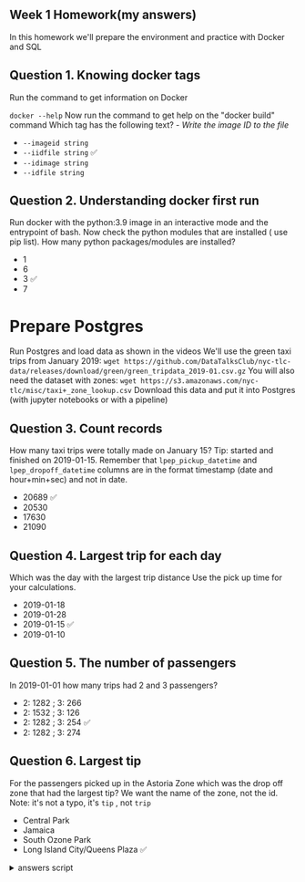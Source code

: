 ## Week 1 Homework(my answers)

In this homework we'll prepare the environment 
and practice with Docker and SQL


## Question 1. Knowing docker tags

Run the command to get information on Docker 

```docker --help```
Now run the command to get help on the "docker build" command
Which tag has the following text? - *Write the image ID to the file* 
- `--imageid string`
- `--iidfile string` ✅
- `--idimage string`
- `--idfile string`
## Question 2. Understanding docker first run 
Run docker with the python:3.9 image in an interactive mode and the entrypoint of bash.
Now check the python modules that are installed ( use pip list). 
How many python packages/modules are installed?
- 1
- 6
- 3 ✅
- 7
# Prepare Postgres
Run Postgres and load data as shown in the videos
We'll use the green taxi trips from January 2019:
```wget https://github.com/DataTalksClub/nyc-tlc-data/releases/download/green/green_tripdata_2019-01.csv.gz```
You will also need the dataset with zones:
```wget https://s3.amazonaws.com/nyc-tlc/misc/taxi+_zone_lookup.csv```
Download this data and put it into Postgres (with jupyter notebooks or with a pipeline)
## Question 3. Count records 
How many taxi trips were totally made on January 15?
Tip: started and finished on 2019-01-15. 
Remember that `lpep_pickup_datetime` and `lpep_dropoff_datetime` columns are in the format timestamp (date and hour+min+sec) and not in date.
- 20689   ✅
- 20530
- 17630
- 21090
## Question 4. Largest trip for each day
Which was the day with the largest trip distance
Use the pick up time for your calculations.
- 2019-01-18
- 2019-01-28
- 2019-01-15 ✅
- 2019-01-10
## Question 5. The number of passengers
In 2019-01-01 how many trips had 2 and 3 passengers?
 
- 2: 1282 ; 3: 266
- 2: 1532 ; 3: 126
- 2: 1282 ; 3: 254 ✅
- 2: 1282 ; 3: 274
## Question 6. Largest tip
For the passengers picked up in the Astoria Zone which was the drop off zone that had the largest tip?
We want the name of the zone, not the id.
Note: it's not a typo, it's `tip` , not `trip`
- Central Park
- Jamaica
- South Ozone Park
- Long Island City/Queens Plaza ✅


<details>
<summary>answers script</summary>
quesion 1<br>
```
$ docker build --help
```

quesion 2<br>
``` 
$ docker run -it --entrypoint=bash python:3.9
$ pip list 
```

quesion 3<br>
```
SELECT CAST(lpep_pickup_datetime AS date) as date, count(1)
FROM green_taxi_trips
WHERE CAST(lpep_pickup_datetime AS date) = '2019-01-15'
group by date;
```
quesion 4<br>
```
SELECT CAST(lpep_pickup_datetime AS DATE) as "date", max(trip_distance) as "total_distance"
FROM green_taxi_trips
GROUP BY CAST(lpep_pickup_datetime AS DATE)
ORDER BY "total_distance" DESC;
```
quesion 5<br>
```
SELECT passenger_count, count(*)
FROM green_taxi_trips
WHERE CAST(lpep_pickup_datetime as DATE) = '2019-01-01' AND passenger_count = 2
GROUP BY passenger_count
UNION ALL
SELECT passenger_count, count(*)
FROM green_taxi_trips
WHERE CAST(lpep_pickup_datetime as DATE) = '2019-01-01' AND passenger_count = 3
GROUP BY passenger_count;
```
quesion 6<br>
```
SELECT z."Zone" as "PU", z1."Zone" as "DO", MAX(tip_amount)
FROM green_taxi_trips t left join zones z
	on t."PULocationID" = z."LocationID"
	left join zones z1 
	on t."DOLocationID" = z1."LocationID"
WHERE z."Zone" = 'Astoria'
GROUP BY z."Zone", z1."Zone"
ORDER BY max(tip_amount) DESC;
```
</details>